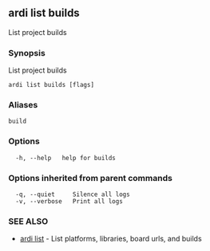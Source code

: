 ## ardi list builds

List project builds

### Synopsis


List project builds

```
ardi list builds [flags]
```

### Aliases


```
build
```

### Options

```
  -h, --help   help for builds
```

### Options inherited from parent commands

```
  -q, --quiet     Silence all logs
  -v, --verbose   Print all logs
```

### SEE ALSO

* [ardi list](ardi_list.md)	 - List platforms, libraries, board urls, and builds

